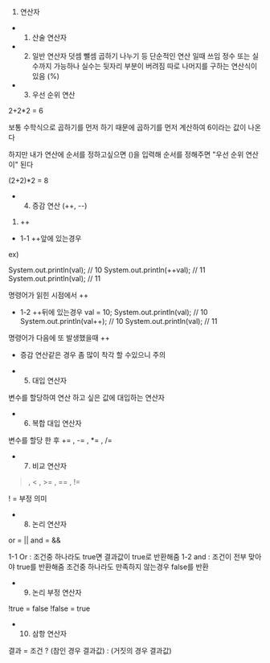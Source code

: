 1. 연산자

- 1. 산술 연산자

- 2. 일반 연산자
     덧셈 뺄셈 곱하기 나누기 등 단순적인 연산 일때 쓰임
     정수 또는 실수까지 가능하나 실수는 뒷자리 부분이 버려짐 따로 나머지를 구하는 연산식이 있음 (%)
- 3. 우선 순위 연산

2+2\*2 = 6

보통 수학식으로 곱하기를 먼저 하기 때문에 곱하기를 먼저 계산하여 6이라는 값이 나온다

하지만 내가 연산에 순서를 정하고싶으면 ()을 입력해 순서를 정해주면 "우선 순위 연산이" 된다

(2+2)\*2 = 8

- 4. 증감 연산 (++, --)

1. ++

- 1-1 ++앞에 있는경우

ex)

System.out.println(val); // 10
System.out.println(++val); // 11
System.out.println(val); // 11

명령어가 읽힌 시점에서 ++

- 1-2 ++뒤에 있는경우
  val = 10;
  System.out.println(val); // 10
  System.out.println(val++); // 10
  System.out.println(val); // 11

명령어가 다음에 또 발생했을때 ++

- 증감 연산같은 경우 좀 많이 착각 할 수있으니 주의

- 5. 대입 연산자

변수를 할당하여 연산 하고 싶은 값에 대입하는 연산자

- 6. 복합 대입 연산자

변수를 할당 한 후 += , -= , \*= , /=

- 7. 비교 연산자

> , < , >= , == , !=

! = 부정 의미

- 8. 논리 연산자

or = ||
and = &&

1-1 Or : 조건중 하나라도 true면 결과값이 true로
반환해줌
1-2 and : 조건이 전부 맞아야 true를 반환해줌
조건중 하나라도 만족하지 않는경우 false를 반환

- 9. 논리 부정 연산자

!true = false
!false = true

- 10. 삼항 연산자

결과 = 조건 ? (참인 경우 결과값) : (거짓의 경우 결과값)
